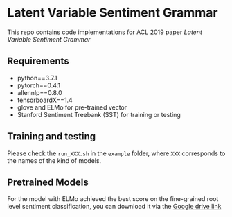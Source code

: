# Latent Variable Sentiment Grammar

This repo contains code implementations for  ACL 2019 paper *Latent Variable Sentiment Grammar*

## Requirements

* python==3.7.1
* pytorch==0.4.1
* allennlp==0.8.0
* tensorboardX==1.4
* glove and ELMo for pre-trained vector
* Stanford Sentiment Treebank (SST) for training or testing

## Training and testing

Please check the `run_XXX.sh` in the `example` folder, where `XXX` corresponds to the names of the kind of models.

## Pretrained Models

For the model with ELMo achieved the best score on the fine-grained root level sentiment classification, you can download it via the [Google drive link](https://drive.google.com/open?id=1jyoLFs0Ivwn_8yJWQ49eBZDzUn5Rw4aP)